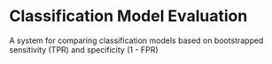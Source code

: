 # Classification Model Evaluation

A system for comparing classification models based on bootstrapped sensitivity (TPR) and specificity (1 - FPR)

